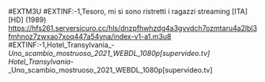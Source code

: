 #EXTM3U 
#EXTINF:-1,Tesoro, mi si sono ristretti i ragazzi streaming [ITA] [HD] (1989)
https://hfs261.serversicuro.cc/hls/dnzpfhwhzdg4a3gyvdch7ozmtaru4a2lbl3fmhnoz7zwxao7xoq447a54yna/index-v1-a1.m3u8
#EXTINF:-1,Hotel_Transylvania_-_Uno_scambio_mostruoso_2021_WEBDL_1080p[supervideo.tv]
Hotel_Transylvania_-_Uno_scambio_mostruoso_2021_WEBDL_1080p[supervideo.tv]
